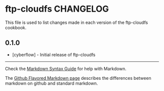 ftp-cloudfs CHANGELOG
=====================

This file is used to list changes made in each version of the ftp-cloudfs cookbook.

0.1.0
-----
- [cyberflow] - Initial release of ftp-cloudfs

- - -
Check the [Markdown Syntax Guide](http://daringfireball.net/projects/markdown/syntax) for help with Markdown.

The [Github Flavored Markdown page](http://github.github.com/github-flavored-markdown/) describes the differences between markdown on github and standard markdown.
